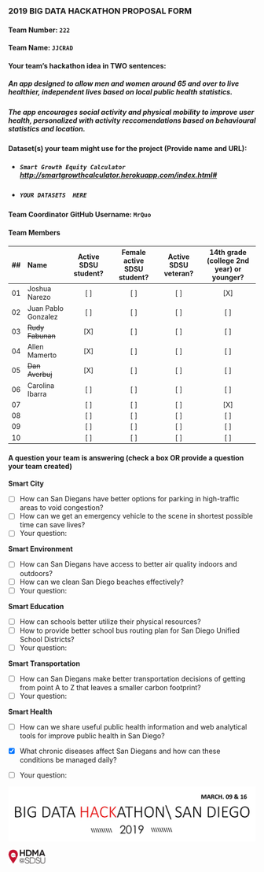 ### 2019 BIG DATA HACKATHON PROPOSAL FORM

#### Team Number: `222`  

#### Team Name: `JJCRAD`    
  
#### Your team’s hackathon idea in TWO sentences:
##### An app designed to allow men and women around 65 and over to live healthier, independent lives based on local public health statistics. 
##### The app encourages social activity and physical mobility to improve user health, personalized with activity reccomendations based on behavioural statistics and location.
  
#### Dataset(s) your team might use for the project (Provide name and URL):
- ##### `Smart Growth Equity Calculator` http://smartgrowthcalculator.herokuapp.com/index.html#
- ##### `YOUR DATASETS  HERE`

#### Team Coordinator GitHub Username: `MrQuo`

#### Team Members
| ## |        Name         | Active SDSU student? | Female active SDSU student? | Active SDSU veteran? | 14th grade (college 2nd year) or younger? |
| -- | :------------------ |        :---:         |            :---:            |        :---:         |                  :---:                    |
| 01 |    Joshua Narezo    |         [ ]          |             [ ]             |         [ ]          |                   [X]                     |
| 02 |    Juan Pablo Gonzalez    |         [ ]          |             [ ]             |         [ ]          |                   [ ]                     |
| 03 |    ~~Rudy Fabunan~~    |         [X]          |             [ ]             |         [ ]          |                   [ ]                     |
| 04 |    Allen Mamerto    |         [X]          |             [ ]             |         [ ]          |                   [ ]                     |
| 05 |    ~~Dan Averbuj~~    |         [X]          |             [ ]             |         [ ]          |                   [ ]                     |
| 06 |    Carolina Ibarra     |         [ ]          |             [ ]             |         [ ]          |                   [ ]                     |
| 07 |                    |         [ ]          |             [ ]             |         [ ]          |                   [X]                     |
| 08 |                     |         [ ]          |             [ ]             |         [ ]          |                   [ ]                     |
| 09 |                     |         [ ]          |             [ ]             |         [ ]          |                   [ ]                     |
| 10 |                     |         [ ]          |             [ ]             |         [ ]          |                   [ ]                     |
  
#### A question your team is answering (check a box OR provide a question your team created)

**Smart City**
- [ ] How can San Diegans have better options for parking in high-traffic areas to void congestion?
- [ ] How can we get an emergency vehicle to the scene in shortest possible time can save lives?
- [ ] Your question:

**Smart Environment**
- [ ] How can San Diegans have access to better air quality indoors and outdoors?
- [ ] How can we clean San Diego beaches effectively?
- [ ] Your question:

**Smart Education**
- [ ] How can schools better utilize their physical resources?
- [ ] How to provide better school bus routing plan for San Diego Unified School Districts?
- [ ] Your question:

**Smart Transportation**
- [ ] How can San Diegans make better transportation decisions of getting from point A to Z that leaves a smaller carbon footprint?
- [ ] Your question:

**Smart Health**
- [ ] How can we share useful public health information and web analytical tools for improve public health in San Diego?
- [x] What chronic diseases affect San Diegans and how can these conditions be managed daily?
- [ ] Your question:


![bigdatahackathon4sd](https://github.com/BigDataForSanDiego/00-Proposal-Templates/blob/master/img/big_data_2019.jpg "Big Data Hackathon for San Diego 2019")  

<img height="15%" width="15%" alt="hdma" src="https://github.com/BigDataForSanDiego/00-Proposal-Templates/blob/master/img/hdma2.png"> 
